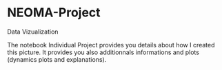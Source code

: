 # NEOMA-Project
Data Vizualization 

The notebook Individual Project provides you details about how I created this picture. 
It provides you also additionnals informations and plots (dynamics plots and explanations).

